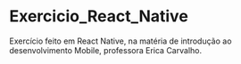 # Exercicio_React_Native
Exercício feito em React Native, na matéria de introdução ao desenvolvimento Mobile, professora Erica Carvalho.
